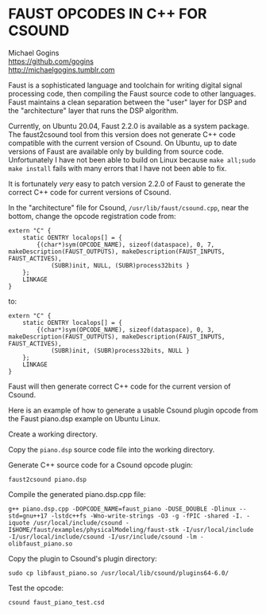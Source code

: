 # FAUST OPCODES IN C++ FOR CSOUND

Michael Gogins<br>
https://github.com/gogins<br>
http://michaelgogins.tumblr.com

Faust is a sophisticated language and toolchain for writing digital signal 
processing code, then compiling the Faust source code to other languages. 
Faust maintains a clean separation between the "user" layer for DSP and 
the "architecture" layer that runs the DSP algorithm.

Currently, on Ubuntu 20.04, Faust 2.2.0 is available as a system package. The 
faust2csound tool from this version does not generate C++ code compatible with 
the current version of Csound. On Ubuntu, up to date versions of Faust are 
available only by building from source code. Unfortunately I have not been 
able to build on Linux because `make all;sudo make install` fails with many 
errors that I have not been able to fix.

It is fortunately *very* easy to patch version 2.2.0 of Faust to generate the 
correct C++ code for current versions of Csound.

In the "architecture" file for Csound, `/usr/lib/faust/csound.cpp`, near the 
bottom, change the opcode registration code from:
```
extern "C" {
    static OENTRY localops[] = {
        {(char*)sym(OPCODE_NAME), sizeof(dataspace), 0, 7, makeDescription(FAUST_OUTPUTS), makeDescription(FAUST_INPUTS, FAUST_ACTIVES),
            (SUBR)init, NULL, (SUBR)process32bits }
    };
    LINKAGE
}
```
to:
```
extern "C" {
    static OENTRY localops[] = {
        {(char*)sym(OPCODE_NAME), sizeof(dataspace), 0, 3, makeDescription(FAUST_OUTPUTS), makeDescription(FAUST_INPUTS, FAUST_ACTIVES),
            (SUBR)init, (SUBR)process32bits, NULL }
    };
    LINKAGE
}
```

Faust will then generate correct C++ code for the current version of Csound.

Here is an example of how to generate a usable Csound plugin opcode from the 
Faust piano.dsp example on Ubuntu Linux.

Create a working directory.

Copy the `piano.dsp` source code file into the working directory.

Generate C++ source code for a Csound opcode plugin:
```
faust2csound piano.dsp
```

Compile the generated piano.dsp.cpp file:
```
g++ piano.dsp.cpp -DOPCODE_NAME=faust_piano -DUSE_DOUBLE -Dlinux --std=gnu++17 -lstdc++fs -Wno-write-strings -O3 -g -fPIC -shared -I. -iquote /usr/local/include/csound -I$HOME/faust/examples/physicalModeling/faust-stk -I/usr/local/include -I/usr/local/include/csound -I/usr/include/csound -lm -olibfaust_piano.so
```
Copy the plugin to Csound's plugin directory:
```
sudo cp libfaust_piano.so /usr/local/lib/csound/plugins64-6.0/
```
Test the opcode:
```
csound faust_piano_test.csd
```
